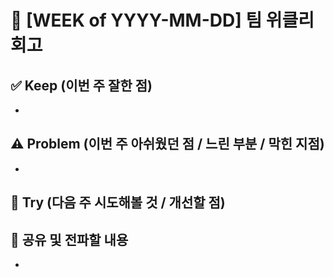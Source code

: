# 📆 [WEEK of YYYY-MM-DD] 팀 위클리 회고

## ✅ Keep (이번 주 잘한 점)
- 

## ⚠️ Problem (이번 주 아쉬웠던 점 / 느린 부분 / 막힌 지점)
- 

## 🔧 Try (다음 주 시도해볼 것 / 개선할 점)


## 📣 공유 및 전파할 내용
- 

